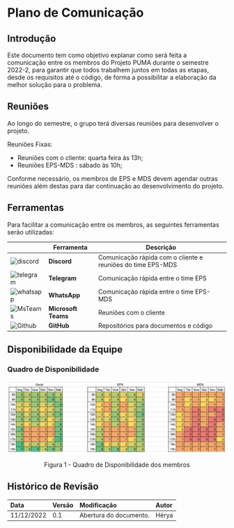 # Plano de Comunicação

## Introdução

Este documento tem como objetivo explanar como será feita a comunicação entre os membros do Projeto PUMA durante o semestre 2022-2, para garantir que todos trabalhem juntos em todas as etapas, desde os requisitos até o código, de forma a possibilitar a elaboração da melhor solução para o problema.

## Reuniões

Ao longo do semestre, o grupo terá diversas reuniões para desenvolver o projeto.

Reuniões Fixas:

* Reuniões com o cliente: quarta feira às 13h;
* Reuniões EPS-MDS : sábado às 10h;

Conforme necessário, os membros de EPS e MDS devem agendar outras reuniões além destas para dar continuação ao desenvolvimento do projeto.

## Ferramentas

Para facilitar a comunicação entre os membros, as seguintes ferramentas serão utilizadas:

|        | Ferramenta | Descrição |
| ------ | ---------- | --------- |
|<img src="https://assets-global.website-files.com/6257adef93867e50d84d30e2/636e0a69f118df70ad7828d4_icon_clyde_blurple_RGB.svg" alt="discord" width="60"/> | **Discord**    | Comunicação rápida com o cliente e reuniões do time EPS-MDS |
| <img src="https://upload.wikimedia.org/wikipedia/commons/thumb/8/82/Telegram_logo.svg/512px-Telegram_logo.svg.png" alt="telegram" width="60"/> | **Telegram**   | Comunicação rápida entre o time EPS|
| <img src="https://seeklogo.com/images/W/whatsapp-icon-logo-6E793ACECD-seeklogo.com.png" alt="whatsapp" width="70"/> | **WhatsApp**   | Comunicação rápida entre o time EPS-MDS|
| <img src="https://upload.wikimedia.org/wikipedia/commons/c/c9/Microsoft_Office_Teams_%282018%E2%80%93present%29.svg" alt="MsTeams" width="60"/> | **Microsoft Teams**      | Reuniões com o cliente |
|<img src="https://cdn-icons-png.flaticon.com/512/25/25231.png" alt="Github" width="70"/>  | **GitHub**    | Repositórios para documentos e código |


## Disponibilidade da Equipe

### Quadro de Disponibilidade

![Disponibilidade](../assets/disponibilidade.png)

<center>
<figcaption>
Figura 1 - Quadro de Disponibilidade dos membros
</figcaption>
</center>

## Histórico de Revisão

| Data       | Versão | Modificação | Autor |
| :--------- | :----- | :---------- | :---- |
| 11/12/2022 | 0.1    | Abertura do documento.| Hérya    |